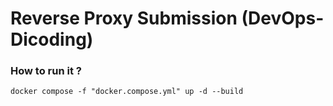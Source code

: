 # Reverse Proxy Submission (DevOps-Dicoding)

### How to run it ?

```
docker compose -f "docker.compose.yml" up -d --build
```

